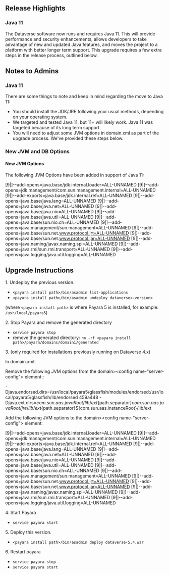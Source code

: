 ## Release Highlights

### Java 11

The Dataverse software now runs and requires Java 11. This will provide performance and security enhancements, allows developers to take advantage of new and updated Java features, and moves the project to a platform with better longer term support. This upgrade requires a few extra steps in the release process, outlined below.

## Notes to Admins

### Java 11

There are some things to note and keep in mind regarding the move to Java 11:

- You should install the JDK/JRE following your usual methods, depending on your operating system.
- We targeted and tested Java 11, but 11+ will likely work. Java 11 was targeted because of its long term support.
- You will need to adjust some JVM options in domain.xml as part of the upgrade process. We've provided these steps below.

### New JVM and DB Options

#### New JVM Options

The following JVM Options have been added in support of Java 11:

<jvm-options>[9|]--add-opens=java.base/jdk.internal.loader=ALL-UNNAMED</jvm-options>
<jvm-options>[9|]--add-opens=jdk.management/com.sun.management.internal=ALL-UNNAMED</jvm-options>
<jvm-options>[9|]--add-exports=java.base/jdk.internal.ref=ALL-UNNAMED</jvm-options>
<jvm-options>[9|]--add-opens=java.base/java.lang=ALL-UNNAMED</jvm-options>
<jvm-options>[9|]--add-opens=java.base/java.net=ALL-UNNAMED</jvm-options>
<jvm-options>[9|]--add-opens=java.base/java.nio=ALL-UNNAMED</jvm-options>
<jvm-options>[9|]--add-opens=java.base/java.util=ALL-UNNAMED</jvm-options>
<jvm-options>[9|]--add-opens=java.base/sun.nio.ch=ALL-UNNAMED</jvm-options>
<jvm-options>[9|]--add-opens=java.management/sun.management=ALL-UNNAMED</jvm-options>
<jvm-options>[9|]--add-opens=java.base/sun.net.www.protocol.jrt=ALL-UNNAMED</jvm-options>
<jvm-options>[9|]--add-opens=java.base/sun.net.www.protocol.jar=ALL-UNNAMED</jvm-options>
<jvm-options>[9|]--add-opens=java.naming/javax.naming.spi=ALL-UNNAMED</jvm-options>
<jvm-options>[9|]--add-opens=java.rmi/sun.rmi.transport=ALL-UNNAMED</jvm-options>
<jvm-options>[9|]--add-opens=java.logging/java.util.logging=ALL-UNNAMED</jvm-options>

## Upgrade Instructions

1\. Undeploy the previous version.

- `<payara install path>/bin/asadmin list-applications`
- `<payara install path>/bin/asadmin undeploy dataverse<-version>`

(where `<payara install path>` is where Payara 5 is installed, for example: `/usr/local/payara5`)

2\. Stop Payara and remove the generated directory

- `service payara stop`
- remove the generated directory: 
`rm -rf <payara install path>/payara/domains/domain1/generated`

3\. (only required for installations previously running on Dataverse 4.x)

In domain.xml:

Remove the following JVM options from the domain><configs><config name-"server-config"><java-config> element::

  <jvm-options>-Djava.endorsed.dirs=/usr/local/payara5/glassfish/modules/endorsed:/usr/local/payara5/glassfish/lib/endorsed</jvm-options>
  459a448
  <jvm-options>-Djava.ext.dirs=${com.sun.aas.javaRoot}/lib/ext${path.separator}${com.sun.aas.javaRoot}/jre/lib/ext${path.separator}${com.sun.aas.instanceRoot}/lib/ext</jvm-options>

Add the following JVM options to the domain><configs><config name-"server-config"><java-config> element:  

  <jvm-options>[9|]--add-opens=java.base/jdk.internal.loader=ALL-UNNAMED</jvm-options>
  <jvm-options>[9|]--add-opens=jdk.management/com.sun.management.internal=ALL-UNNAMED</jvm-options>
  <jvm-options>[9|]--add-exports=java.base/jdk.internal.ref=ALL-UNNAMED</jvm-options>
  <jvm-options>[9|]--add-opens=java.base/java.lang=ALL-UNNAMED</jvm-options>
  <jvm-options>[9|]--add-opens=java.base/java.net=ALL-UNNAMED</jvm-options>
  <jvm-options>[9|]--add-opens=java.base/java.nio=ALL-UNNAMED</jvm-options>
  <jvm-options>[9|]--add-opens=java.base/java.util=ALL-UNNAMED</jvm-options>
  <jvm-options>[9|]--add-opens=java.base/sun.nio.ch=ALL-UNNAMED</jvm-options>
  <jvm-options>[9|]--add-opens=java.management/sun.management=ALL-UNNAMED</jvm-options>
  <jvm-options>[9|]--add-opens=java.base/sun.net.www.protocol.jrt=ALL-UNNAMED</jvm-options>
  <jvm-options>[9|]--add-opens=java.base/sun.net.www.protocol.jar=ALL-UNNAMED</jvm-options>
  <jvm-options>[9|]--add-opens=java.naming/javax.naming.spi=ALL-UNNAMED</jvm-options>
  <jvm-options>[9|]--add-opens=java.rmi/sun.rmi.transport=ALL-UNNAMED</jvm-options>
  <jvm-options>[9|]--add-opens=java.logging/java.util.logging=ALL-UNNAMED</jvm-options>

4\. Start Payara

- `service payara start`
  
5\. Deploy this version.

- `<payara install path>/bin/asadmin deploy dataverse-5.4.war`

6\. Restart payara

- `service payara stop`
- `service payara start`
